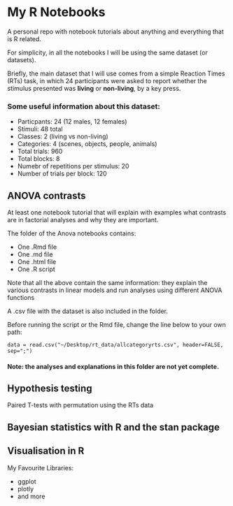 # My R Notebooks

A personal repo with notebook tutorials about anything and everything that is R related. 

For simplicity, in all the notebooks I will be using the same dataset (or datasets). 

Briefly, the main dataset  that I will use comes from a simple Reaction Times (RTs) task, in which 24 participants were asked to report whether the stimulus presented was **living** or **non-living**, by a key press.

### Some useful information about this dataset:
* Particpants: 24 (12 males, 12 females)
*  Stimuli: 48 total 
*  Classes: 2 (living vs non-living)
*  Categories: 4 (scenes, objects, people, animals)
*  Total trials: 960
*  Total blocks: 8
*  Numebr of repetitions per stimulus: 20
*  Number of trials per block: 120


## ANOVA contrasts 

At least one notebook tutorial that will explain with examples what contrasts are in factorial analyses and why they are important. 

The folder of the Anova notebooks contains:

* One .Rmd file
* One .md file
* One .html file
* One .R script

Note that all the above contain the same information: they explain the various contrasts  in linear models and run analyses using different ANOVA functions 

A .csv file with the dataset is also included in the folder. 

Before running the script or the Rmd file, change the line below to your own path:

```data = read.csv("~/Desktop/rt_data/allcategoryrts.csv", header=FALSE, sep=";")```

#### Note: the analyses and explanations in this folder are not yet complete. 

## Hypothesis testing 
Paired T-tests with permutation using the RTs data

## Bayesian statistics with R and the stan package 

## Visualisation in R

My Favourite Libraries:

* ggplot
* plotly 
* and more
